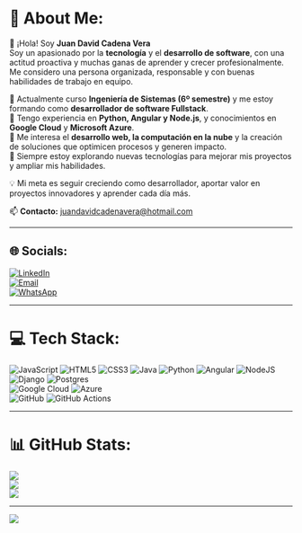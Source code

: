# 💫 About Me:
👋 ¡Hola! Soy **Juan David Cadena Vera**  
Soy un apasionado por la **tecnología** y el **desarrollo de software**, con una actitud proactiva y muchas ganas de aprender y crecer profesionalmente. Me considero una persona organizada, responsable y con buenas habilidades de trabajo en equipo.  

🔹 Actualmente curso **Ingeniería de Sistemas (6º semestre)** y me estoy formando como **desarrollador de software Fullstack**.  
🔹 Tengo experiencia en **Python, Angular y Node.js**, y conocimientos en **Google Cloud** y **Microsoft Azure**.  
🔹 Me interesa el **desarrollo web, la computación en la nube** y la creación de soluciones que optimicen procesos y generen impacto.  
🔹 Siempre estoy explorando nuevas tecnologías para mejorar mis proyectos y ampliar mis habilidades.  

💡 Mi meta es seguir creciendo como desarrollador, aportar valor en proyectos innovadores y aprender cada día más.  

📫 **Contacto:** [juandavidcadenavera@hotmail.com](mailto:juandavidcadenavera@hotmail.com)  

---

## 🌐 Socials:
[![LinkedIn](https://img.shields.io/badge/LinkedIn-%230077B5.svg?logo=linkedin&logoColor=white)](https://www.linkedin.com/in/juan-david-cadena-vera/)  
[![Email](https://img.shields.io/badge/Email-D14836?logo=gmail&logoColor=white)](mailto:juandavidcadenavera@hotmail.com)  
[![WhatsApp](https://img.shields.io/badge/WhatsApp-25D366?logo=whatsapp&logoColor=white)](https://wa.me/573054394381)  

---

# 💻 Tech Stack:
![JavaScript](https://img.shields.io/badge/javascript-%23323330.svg?style=for-the-badge&logo=javascript&logoColor=%23F7DF1E) 
![HTML5](https://img.shields.io/badge/html5-%23E34F26.svg?style=for-the-badge&logo=html5&logoColor=white) 
![CSS3](https://img.shields.io/badge/css3-%231572B6.svg?style=for-the-badge&logo=css3&logoColor=white) 
![Java](https://img.shields.io/badge/java-%23ED8B00.svg?style=for-the-badge&logo=openjdk&logoColor=white) 
![Python](https://img.shields.io/badge/Python-3776AB?style=for-the-badge&logo=python&logoColor=white) 
![Angular](https://img.shields.io/badge/angular-%23DD0031.svg?style=for-the-badge&logo=angular&logoColor=white) 
![NodeJS](https://img.shields.io/badge/node.js-6DA55F?style=for-the-badge&logo=node.js&logoColor=white)  
![Django](https://img.shields.io/badge/django-%23092E20.svg?style=for-the-badge&logo=django&logoColor=white) 
![Postgres](https://img.shields.io/badge/postgres-%23316192.svg?style=for-the-badge&logo=postgresql&logoColor=white)  
![Google Cloud](https://img.shields.io/badge/GoogleCloud-%234285F4.svg?style=for-the-badge&logo=google-cloud&logoColor=white) 
![Azure](https://img.shields.io/badge/azure-%230072C6.svg?style=for-the-badge&logo=microsoftazure&logoColor=white)  
![GitHub](https://img.shields.io/badge/github-%23121011.svg?style=for-the-badge&logo=github&logoColor=white) 
![GitHub Actions](https://img.shields.io/badge/github%20actions-%232671E5.svg?style=for-the-badge&logo=githubactions&logoColor=white)  

---

# 📊 GitHub Stats:
![](https://github-readme-stats.vercel.app/api?username=JUANDAVICA&theme=radical&hide_border=false&include_all_commits=false&count_private=false)<br/>
![](https://nirzak-streak-stats.vercel.app/?user=JUANDAVICA&theme=radical&hide_border=false)<br/>
![](https://github-readme-stats.vercel.app/api/top-langs/?username=JUANDAVICA&theme=radical&hide_border=false&include_all_commits=false&count_private=false&layout=compact)

---

[![](https://visitcount.itsvg.in/api?id=JUANDAVICA&icon=0&color=0)](https://visitcount.itsvg.in)

